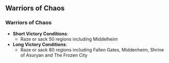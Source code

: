 ## Warriors of Chaos

### Warriors of Chaos

* **Short Victory Conditions**:
	* Raze or sack 50 regions including Middelheim
* **Long Victory Conditions**:
	* Raze or sack 80 regions including Fallen Gates, Middenheim, Shrine of Asuryan and The Frozen City